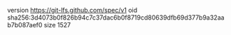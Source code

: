 version https://git-lfs.github.com/spec/v1
oid sha256:3d4073b0f826b94c7c37dac6b0f8719cd80639dfb69d377b9a32aab7b087aef0
size 1527
